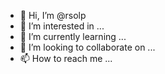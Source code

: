 - 👋 Hi, I’m @rsolp
- 👀 I’m interested in ...
- 🌱 I’m currently learning ...
- 💞️ I’m looking to collaborate on ...
- 📫 How to reach me ...

<!---
rsolp/rsolp is a ✨ special ✨ repository because its `README.md` (this file) appears on your GitHub profile.
You can click the Preview link to take a look at your changes.
--->
